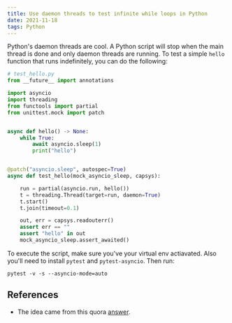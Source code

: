 ```yaml
---
title: Use daemon threads to test infinite while loops in Python
date: 2021-11-18
tags: Python
---
```


Python's daemon threads are cool. A Python script will stop when the main thread is done
and only daemon threads are running. To test a simple `hello` function that runs
indefinitely, you can do the following:

```python
# test_hello.py
from __future__ import annotations

import asyncio
import threading
from functools import partial
from unittest.mock import patch


async def hello() -> None:
    while True:
        await asyncio.sleep(1)
        print("hello")


@patch("asyncio.sleep", autospec=True)
async def test_hello(mock_asyncio_sleep, capsys):

    run = partial(asyncio.run, hello())
    t = threading.Thread(target=run, daemon=True)
    t.start()
    t.join(timeout=0.1)

    out, err = capsys.readouterr()
    assert err == ""
    assert "hello" in out
    mock_asyncio_sleep.assert_awaited()
```

To execute the script, make sure you've your virtual env actiavated. Also you'll need to
install `pytest` and `pytest-asyncio`. Then run:

```
pytest -v -s --asyncio-mode=auto
```

## References

* The idea came from this quora [answer](https://qr.ae/pGDHVw).
